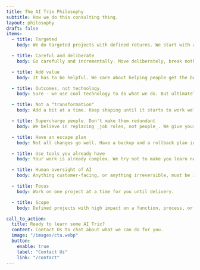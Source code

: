 ```yaml
---
title: The AI Trix Philosophy
subtitle: How we do this consulting thing.
layout: philosophy
draft: false
items:
  - title: Targeted
    body: We do targeted projects with defined returns. We start with an initial investigation and report on how things are and how we can help.

  - title: Careful and deliberate
    body: Go carefully and incrementally. Move deliberately, break nothing.

  - title: Add value
    body: It has to be helpful. We care about helping people get the benefits of this tech.

  - title: Outcomes, not technology.
    body: Sure - we use cool technology to do what we do. But ultimately, what matters is improving your business and work, so you can save time, costs, and scale.

  - title: Not a "transformation"
    body: Add a bit at a time. Keep shaping until it starts to work well. Do not replace anything in any hurry. Apply this to processes, tools, and changes in how people work.

  - title: Supercharge people. Don't make them redundant
    body: We believe in replacing _job roles, not people_. We give your expert people more time so they can do _more work_, do _more valuable work_, or **both**.

  - title: Have an escape plan
    body: Not all changes go well. Have a backup and a rollback plan in case things don't work out or there's an emergency. Never fully move to new tech until it's proven itself in _all_ scenarios.

  - title: Use tools you already have
    body: Your work is already complex. We try not to make you learn new tools, though it's not always possible.

  - title: Human oversight of AI
    body: Anything customer-facing, or anything irreversible, must be inspected before being carried out. We include human inspection steps in every automation.

  - title: Focus
    body: Work on one project at a time for you until delivery.

  - title: Scope
    body: Defined projects with high impact on a function, process, or team's work.

call_to_action:
  title: Ready to learn some AI Trix?
  content: Contact Us to chat about what we can do for you.
  image: "/images/cta.webp"
  button:
    enable: true
    label: "Contact Us"
    link: "/contact"
---
```

